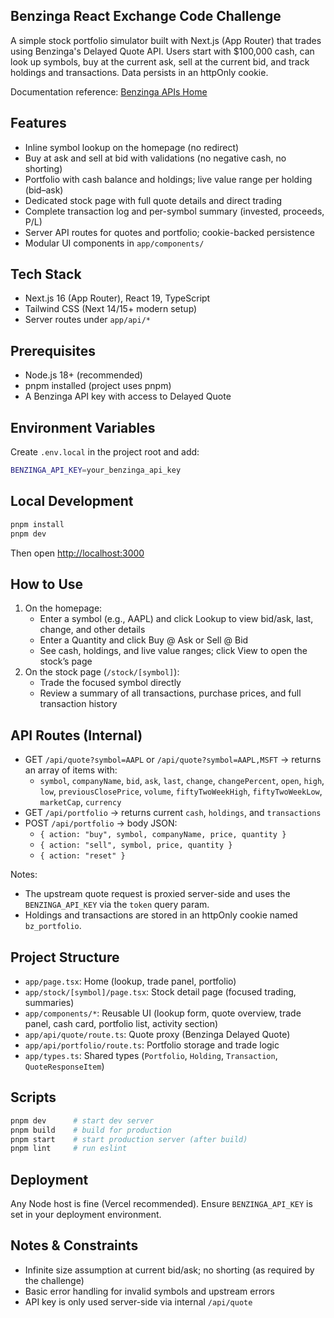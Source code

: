## Benzinga React Exchange Code Challenge

A simple stock portfolio simulator built with Next.js (App Router) that trades using Benzinga's Delayed Quote API. Users start with $100,000 cash, can look up symbols, buy at the current ask, sell at the current bid, and track holdings and transactions. Data persists in an httpOnly cookie.

Documentation reference: [Benzinga APIs Home](https://docs.benzinga.com/home)

## Features

- Inline symbol lookup on the homepage (no redirect)
- Buy at ask and sell at bid with validations (no negative cash, no shorting)
- Portfolio with cash balance and holdings; live value range per holding (bid–ask)
- Dedicated stock page with full quote details and direct trading
- Complete transaction log and per-symbol summary (invested, proceeds, P/L)
- Server API routes for quotes and portfolio; cookie-backed persistence
- Modular UI components in `app/components/`

## Tech Stack

- Next.js 16 (App Router), React 19, TypeScript
- Tailwind CSS (Next 14/15+ modern setup)
- Server routes under `app/api/*`

## Prerequisites

- Node.js 18+ (recommended)
- pnpm installed (project uses pnpm)
- A Benzinga API key with access to Delayed Quote

## Environment Variables

Create `.env.local` in the project root and add:

```bash
BENZINGA_API_KEY=your_benzinga_api_key
```

## Local Development

```bash
pnpm install
pnpm dev
```

Then open <http://localhost:3000>

## How to Use

1. On the homepage:
   - Enter a symbol (e.g., AAPL) and click Lookup to view bid/ask, last, change, and other details
   - Enter a Quantity and click Buy @ Ask or Sell @ Bid
   - See cash, holdings, and live value ranges; click View to open the stock’s page
2. On the stock page (`/stock/[symbol]`):
   - Trade the focused symbol directly
   - Review a summary of all transactions, purchase prices, and full transaction history

## API Routes (Internal)

- GET `/api/quote?symbol=AAPL` or `/api/quote?symbol=AAPL,MSFT` → returns an array of items with:
  - `symbol`, `companyName`, `bid`, `ask`, `last`, `change`, `changePercent`, `open`, `high`, `low`, `previousClosePrice`, `volume`, `fiftyTwoWeekHigh`, `fiftyTwoWeekLow`, `marketCap`, `currency`
- GET `/api/portfolio` → returns current `cash`, `holdings`, and `transactions`
- POST `/api/portfolio` → body JSON:
  - `{ action: "buy", symbol, companyName, price, quantity }`
  - `{ action: "sell", symbol, price, quantity }`
  - `{ action: "reset" }`

Notes:

- The upstream quote request is proxied server-side and uses the `BENZINGA_API_KEY` via the `token` query param.
- Holdings and transactions are stored in an httpOnly cookie named `bz_portfolio`.

## Project Structure

- `app/page.tsx`: Home (lookup, trade panel, portfolio)
- `app/stock/[symbol]/page.tsx`: Stock detail page (focused trading, summaries)
- `app/components/*`: Reusable UI (lookup form, quote overview, trade panel, cash card, portfolio list, activity section)
- `app/api/quote/route.ts`: Quote proxy (Benzinga Delayed Quote)
- `app/api/portfolio/route.ts`: Portfolio storage and trade logic
- `app/types.ts`: Shared types (`Portfolio`, `Holding`, `Transaction`, `QuoteResponseItem`)

## Scripts

```bash
pnpm dev      # start dev server
pnpm build    # build for production
pnpm start    # start production server (after build)
pnpm lint     # run eslint
```

## Deployment

Any Node host is fine (Vercel recommended). Ensure `BENZINGA_API_KEY` is set in your deployment environment.

## Notes & Constraints

- Infinite size assumption at current bid/ask; no shorting (as required by the challenge)
- Basic error handling for invalid symbols and upstream errors
- API key is only used server-side via internal `/api/quote`
